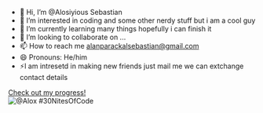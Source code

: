 - 👋 Hi, I’m @Alosiyious Sebastian
- 👀 I’m interested in coding and some other nerdy stuff but i am a cool guy
- 🌱 I’m currently learning many things hopefully i can finish it
- 💞️ I’m looking to collaborate on ...
- 📫 How to reach me alanparackalsebastian@gmail.com
- 😄 Pronouns: He/him
- ⚡I am intresetd in making new friends just mail me we can extchange contact details

<!---
aloxseb/aloxseb is a ✨ special ✨ repository because its `README.md` (this file) appears on your GitHub profile.
You can click the Preview link to take a look at your changes.
--->

  [Check out my progress!](https://www.codedex.io/@Alox/30-nites-of-code)  
  ![@Alox #30NitesOfCode](https://www.codedex.io/api/petStatus?user=Alox)
